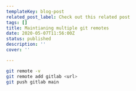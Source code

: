 ```yaml
---
templateKey: blog-post
related_post_label: Check out this related post
tags: []
title: Maintianing multiple git remotes
date: 2020-05-07T11:56:00Z
status: published
description: ''
cover: ''

---
```


``` bash
git remote -v
git remote add gitlab <url>
git push gitlab main
```
